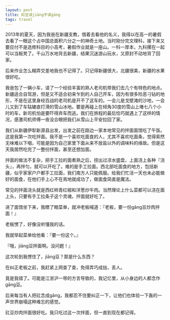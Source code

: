 ```yaml
---
layout: post
title: 豇豆读jiāng不读gāng
tags: travel
---
```


2013年的夏天，因为我爸在新疆支教，借着去看他的名义，我得以在高一的暑假去看了一眼这个占中国总面积六分之一的神奇土地。当时刚分完文理科，接下来又要应付不是选修科目的小高考，暑假作业就是一座山。一科一厚本，九科摞在一起可以当板凳了。千山万水地背去新疆，结果沉迷游山玩水，又原封不动地背了回家。

后来作业怎么糊弄交差地我也不记得了。只记得新疆很大，北疆很美，新疆的水果很好吃。





我爸包了一辆小车，请了一个经验丰富的熟人老司机带我们去几个有特色的地点。新疆适合自驾游，但是又不适合初来乍到的人自己开车，因为有很多险恶刁钻的地形，不是在这里身经百战的老司机是开不了这车的。一会儿是戈壁滩的沙地，一会儿又到了车轱辘直打滑的雪山冰地。要是再碰上在倾角30度的雪山上堵七八个小时的车，新司机怕是要吓得弃车而逃。我们在旅程的最后恰巧就遇上了这样的情况，感激司机师傅一夜没合眼把我们从雪山上平安拉回了家。

我们从新疆伊犁新源县出发，出发之前在路边一家本地常见的拌面面馆吃了午饭。这是我第一次吃拌面。我不是一个喜欢吃面食的人，尤其不喜欢吃面条，觉得索然无味难以下咽，可能是因为自己家里下面从来不放盐以外的调味料的缘故。但是这天我居然吃完了一整份拌面，甚至还想加面。

拌面的做法不复杂，把手工拉的面煮熟之后，捞出过凉水盛盘，上面浇上各种『浇头』，再拌匀，就可以开吃了。难的是手工拉面。西北部吃面食的地方，包括新疆，似乎家家户户都手工拉面，我们南方人只能佩服。给我们忙活一天也未必能做好的面食，在他们手上心不在焉地就成功了，做面食简直是魔法。

常见的拌面浇头就是西红柿青红椒和洋葱炒牛肉。当然理论上什么菜都可以浇在面上头，只要有手工拉条子这个灵魂，拌面就好吃了。

进了面馆坐下来，我瞟了眼菜单，就冲老板喊道：『老板，要一份gāng豆炒肉拌面！』

老板愣了，好像没听懂我的话。

我就举起菜单给他看：『要一份这个。』

『哦，jiāng豆拌面啊。没问题！』

这次轮到我愣住了，jiāng豆？那是什么东西？

在纠正老板之前，我赶紧上网查了查，免得弄巧成拙，丢人。

竟是我错了。可能是江浙沪一带的方言导致的，我记忆里，从小身边的人都念作gāng豆。

后来每当有人把豇念成gāng，我都忍不住要纠正一下，让他们也体验一下轰的一声世界崩塌这种难忘的感觉。

豇豆炒肉拌面很好吃。我只吃过这一次拌面，但一直到现在都记得。



